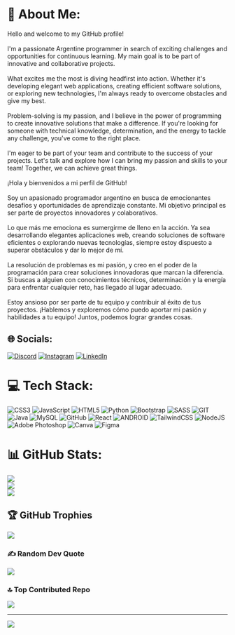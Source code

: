 # 💫 About Me:
Hello and welcome to my GitHub profile!<br><br>I'm a passionate Argentine programmer in search of exciting challenges and opportunities for continuous learning. My main goal is to be part of innovative and collaborative projects.<br><br>What excites me the most is diving headfirst into action. Whether it's developing elegant web applications, creating efficient software solutions, or exploring new technologies, I'm always ready to overcome obstacles and give my best.<br><br>Problem-solving is my passion, and I believe in the power of programming to create innovative solutions that make a difference. If you're looking for someone with technical knowledge, determination, and the energy to tackle any challenge, you've come to the right place.<br><br>I'm eager to be part of your team and contribute to the success of your projects. Let's talk and explore how I can bring my passion and skills to your team! Together, we can achieve great things.<br><br>¡Hola y bienvenidos a mi perfil de GitHub!<br><br>Soy un apasionado programador argentino en busca de emocionantes desafíos y oportunidades de aprendizaje constante. Mi objetivo principal es ser parte de proyectos innovadores y colaborativos.<br><br>Lo que más me emociona es sumergirme de lleno en la acción. Ya sea desarrollando elegantes aplicaciones web, creando soluciones de software eficientes o explorando nuevas tecnologías, siempre estoy dispuesto a superar obstáculos y dar lo mejor de mí.<br><br>La resolución de problemas es mi pasión, y creo en el poder de la programación para crear soluciones innovadoras que marcan la diferencia. Si buscas a alguien con conocimientos técnicos, determinación y la energía para enfrentar cualquier reto, has llegado al lugar adecuado.<br><br>Estoy ansioso por ser parte de tu equipo y contribuir al éxito de tus proyectos. ¡Hablemos y exploremos cómo puedo aportar mi pasión y habilidades a tu equipo! Juntos, podemos lograr grandes cosas.


## 🌐 Socials:
[![Discord](https://img.shields.io/badge/Discord-%237289DA.svg?logo=discord&logoColor=white)](https://discord.gg/franco.dessi) [![Instagram](https://img.shields.io/badge/Instagram-%23E4405F.svg?logo=Instagram&logoColor=white)](https://instagram.com/francodess) [![LinkedIn](https://img.shields.io/badge/LinkedIn-%230077B5.svg?logo=linkedin&logoColor=white)](https://linkedin.com/in/franco-dessana) 

# 💻 Tech Stack:
![CSS3](https://img.shields.io/badge/css3-%231572B6.svg?style=for-the-badge&logo=css3&logoColor=white) ![JavaScript](https://img.shields.io/badge/javascript-%23323330.svg?style=for-the-badge&logo=javascript&logoColor=%23F7DF1E) ![HTML5](https://img.shields.io/badge/html5-%23E34F26.svg?style=for-the-badge&logo=html5&logoColor=white) ![Python](https://img.shields.io/badge/python-3670A0?style=for-the-badge&logo=python&logoColor=ffdd54) ![Bootstrap](https://img.shields.io/badge/bootstrap-%23563D7C.svg?style=for-the-badge&logo=bootstrap&logoColor=white) ![SASS](https://img.shields.io/badge/SASS-hotpink.svg?style=for-the-badge&logo=SASS&logoColor=white) ![GIT](https://img.shields.io/badge/Git-fc6d26?style=for-the-badge&logo=git&logoColor=white) ![Java](https://img.shields.io/badge/java-%23ED8B00.svg?style=for-the-badge&logo=java&logoColor=white) ![MySQL](https://img.shields.io/badge/mysql-%2300f.svg?style=for-the-badge&logo=mysql&logoColor=white) ![GitHub](https://img.shields.io/badge/GitHub-%23121011.svg?style=for-the-badge&logo=github&logoColor=white) ![React](https://img.shields.io/badge/react-%2320232a.svg?style=for-the-badge&logo=react&logoColor=%2361DAFB) ![ANDROID](https://img.shields.io/badge/android-%2320232a.svg?style=for-the-badge&logo=android&logoColor=%a4c639) ![TailwindCSS](https://img.shields.io/badge/tailwindcss-%2338B2AC.svg?style=for-the-badge&logo=tailwind-css&logoColor=white) ![NodeJS](https://img.shields.io/badge/node.js-6DA55F?style=for-the-badge&logo=node.js&logoColor=white) ![Adobe Photoshop](https://img.shields.io/badge/adobephotoshop-%2331A8FF.svg?style=for-the-badge&logo=adobephotoshop&logoColor=white) ![Canva](https://img.shields.io/badge/Canva-%2300C4CC.svg?style=for-the-badge&logo=Canva&logoColor=white) 	![Figma](https://img.shields.io/badge/figma-%23F24E1E.svg?style=for-the-badge&logo=figma&logoColor=white)
# 📊 GitHub Stats:
![](https://github-readme-stats.vercel.app/api?username=francodessana&theme=radical&hide_border=false&include_all_commits=false&count_private=false)<br/>
![](https://github-readme-streak-stats.herokuapp.com/?user=francodessana&theme=radical&hide_border=false)<br/>
![](https://github-readme-stats.vercel.app/api/top-langs/?username=francodessana&theme=radical&hide_border=false&include_all_commits=false&count_private=false&layout=compact)

## 🏆 GitHub Trophies
![](https://github-profile-trophy.vercel.app/?username=francodessana&theme=radical&no-frame=false&no-bg=true&margin-w=4)

### ✍️ Random Dev Quote
![](https://quotes-github-readme.vercel.app/api?type=horizontal&theme=radical)

### 🔝 Top Contributed Repo
![](https://github-contributor-stats.vercel.app/api?username=francodessana&limit=5&theme=radical&combine_all_yearly_contributions=true)

---
[![](https://visitcount.itsvg.in/api?id=francodessana&icon=5&color=11)](https://visitcount.itsvg.in)

<!-- Proudly created with GPRM ( https://gprm.itsvg.in ) -->
